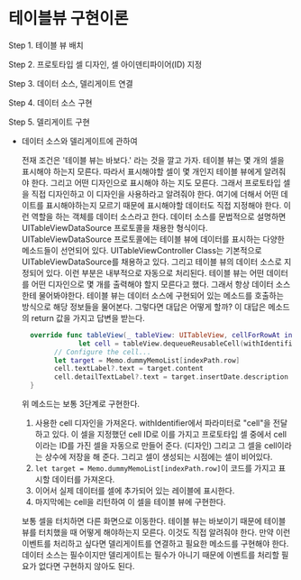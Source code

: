 # 테이블뷰 구현이론 

Step 1. 테이블 뷰 배치

Step 2. 프로토타입 셀 디자인, 셀 아이덴티파이어(ID) 지정

Step 3. 데이터 소스, 델리게이트 연결

Step 4. 데이터 소스 구현

Step 5. 델리게이트 구현



* 데이터 소스와 델리게이트에 관하여 

  전재 조건은 '테이블 뷰는 바보다.' 라는 것을 깔고 가자. 테이블 뷰는 몇 개의 셀을 표시해야 하는지 모른다. 따라서 표시해야할 셀이 몇 개인지 테이블 뷰에게 알려줘야 한다. 그리고 어떤 디자인으로 표시해야 하는 지도 모른다. 그래서 프로토타입 셀을 직접 디자인하고 이 디자인을 사용하라고 알려줘야 한다. 여기에 더해서 어떤 데이트를 표시해야하는지 모르기 때문에 표시해야할 데이터도 직접 지정해야 한다. 이런 역할을 하는 객체를 데이터 소스라고 한다. 데이터 소스를 문법적으로 설명하면 UITableViewDataSource 프로토콜을 채용한 형식이다. UITableViewDataSource 프로토콜에는 테이블 뷰에 데이터를 표시하는 다양한 메소드들이 선언되어 있다. UITableViewController Class는 기본적으로 UITableViewDataSource를 채용하고 있다. 그리고 테이블 뷰의 데이터 소스로 지정되어 있다. 이런 부분은 내부적으로 자동으로 처리된다.
  테이블 뷰는 어떤 데이터를 어떤 디자인으로 몇 개를 출력해야 할지 모른다고 했다. 그래서 항상 데이터 소스한테 물어봐야한다. 테이블 뷰는 데이터 소스에 구현되어 있는 메소드를 호출하는 방식으로 해당 정보들을 물어본다. 그렇다면 대답은 어떻게 할까? 이 대답은 메소드의 return 값을 가지고 답변을 받는다.  

  ```swift
    override func tableView(_ tableView: UITableView, cellForRowAt indexPath: IndexPath) -> UITableViewCell {
  				let cell = tableView.dequeueReusableCell(withIdentifier: "cell", for: indexPath)
          // Configure the cell...
          let target = Memo.dummyMemoList[indexPath.row]
          cell.textLabel?.text = target.content
          cell.detailTextLabel?.text = target.insertDate.description
    }
  ```

  위 메소드는 보통 3단계로 구현한다. 

  1. 사용한 cell 디자인을 가져온다. withIdentifier에서 파라미터로 "cell"을 전달하고 있다. 이 셀을 지정했던 cell ID로 이를 가지고 프로토타입 셀 중에서 cell 이라는 ID를 가진 셀을 자동으로 만들어 준다. (디자인) 그리고 그 셀을 cell이라는 상수에 저장을 해 준다. 그리고 셀이 생성되는 시점에는 셀이 비어있다. 
  2.  `let target = Memo.dummyMemoList[indexPath.row]`이 코드를 가지고 표시할 데이터를 가져온다. 
  3. 이어서 실제 데이터를 셀에 추가되어 있는 레이블에 표시한다. 
  4. 마지막에는 cell을 리턴하여 이 셀을 테이블 뷰에 구현한다. 

  
  보통 셀을 터치하면 다른 화면으로 이동한다. 테이블 뷰는 바보이기 때문에 테이블 뷰를 터치했을 때 어떻게 해야하는지 모른다. 이것도 직접 알려줘야 한다. 만약 이런 이벤트를 처리하고 싶다면 델리게이트를 연결하고 필요한 메소드를 구현해야 한다. 데이터 소스는 필수이지만 델리게이트는 필수가 아니기 때문에 이벤트를 처리할 필요가 없다면 구현하지 않아도 된다.  

